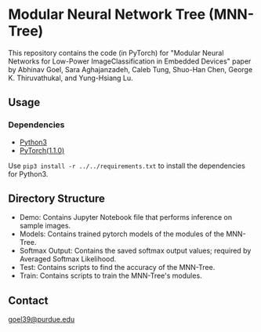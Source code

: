 # Modular Neural Network Tree (MNN-Tree)

This repository contains the code (in PyTorch) for "Modular Neural Networks for Low-Power ImageClassification in Embedded Devices" paper by Abhinav Goel, Sara Aghajanzadeh, Caleb Tung, Shuo-Han Chen, George K. Thiruvathukal, and Yung-Hsiang Lu.

## Usage

### Dependencies

- [Python3](https://www.python.org/downloads/)
- [PyTorch(1.1.0)](http://pytorch.org)

Use ``` pip3 install -r ../../requirements.txt ``` to install the dependencies for Python3.

## Directory Structure

- Demo: Contains Jupyter Notebook file that performs inference on sample images.
- Models: Contains trained pytorch models of the modules of the MNN-Tree.
- Softmax Output: Contains the saved softmax output values; required by Averaged Softmax Likelihood.
- Test: Contains scripts to find the accuracy of the MNN-Tree.
- Train: Contains scripts to train the MNN-Tree's modules.

## Contact
goel39@purdue.edu
